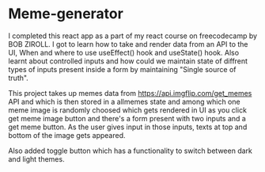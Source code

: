 # Meme-generator

I completed this react app as a part of my react course on freecodecamp by BOB ZIROLL. I got to learn how to take and render data from an API to the UI, When and where to use useEffect() hook and useState() hook. 
Also learnt about controlled inputs and how could we maintain state of diffrent types of inputs present inside a form by maintaining "Single source of truth".

This project takes up memes data from https://api.imgflip.com/get_memes API and which is then stored in a allmemes state and among which one meme image is randomly choosed which gets rendered in UI as you click get meme image button and there's a form present with two inputs and a get meme button. As the user gives input in those inputs, texts at top and bottom of the image gets appeared.

Also added toggle button which has a functionality to switch between dark and light themes.
